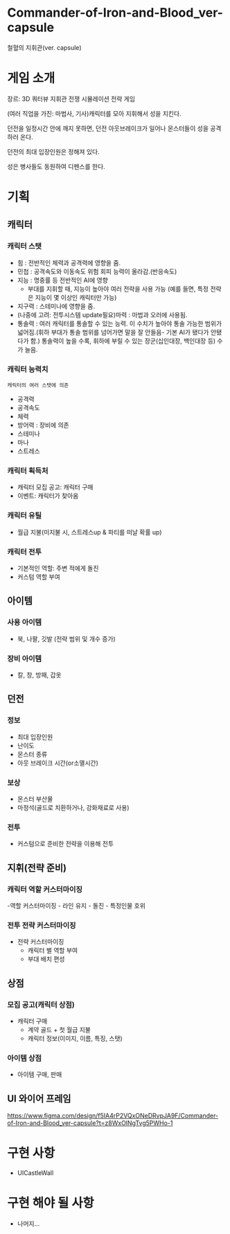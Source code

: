 # Commander-of-Iron-and-Blood_ver-capsule
 철혈의 지휘관(ver. capsule)

# 게임 소개
 
장르: 3D 쿼터뷰 지휘관 전쟁 시뮬레이션 전략 게임

(여러 직업을 가진: 마법사, 기사)캐릭터를 모아 지휘해서 성을 지킨다.

던전을 일정시간 안에 깨지 못하면, 던전 아웃브레이크가 일어나 몬스터들이 성을 공격하러 온다.

던전의 최대 입장인원은 정해져 있다.

성은 병사들도 동원하여 디펜스를 한다.

# 기획
## 캐릭터
### 캐릭터 스탯
- 힘 : 전반적인 체력과 공격력에 영향을 줌.
- 민첩 : 공격속도와 이동속도 위험 회피 능력이 올라감.(반응속도)
- 지능 : 명중률 등 전반적인 AI에 영향
	+ 부대를 지휘할 때, 지능이 높아야 여러 전략을 사용 가능
		(예를 들면, 특정 전략은 지능이 몇 이상인 캐릭터만 가능)
- 지구력 : 스테미나에 영향을 줌.
- (나중에 고려: 전투시스템 update필요)마력 : 마법과 오러에 사용됨.
- 통솔력 : 여러 캐릭터를 통솔할 수 있는 능력.
	이 수치가 높아야 통솔 가능한 범위가 넓어짐.(휘하 부대가 통솔 범위를 넘어가면 말을 잘 안들음- 기본 AI가 됐다가 안됐다가 함.)
	통솔력이 높을 수록, 휘하에 부릴 수 있는 장군(십인대장, 백인대장 등) 수가 늘음.

### 캐릭터 능력치
	캐릭터의 여러 스탯에 의존
- 공격력
- 공격속도
- 체력
- 방어력 : 장비에 의존
- 스테미나
- 마나
- 스트레스

### 캐릭터 획득처
- 캐릭터 모집 공고: 캐릭터 구매
- 이벤트: 캐릭터가 찾아옴

### 캐릭터 유틸
- 월급 지불(미지불 시, 스트레스up & 파티를 떠날 확률 up)

### 캐릭터 전투
- 기본적인 역할: 주변 적에게 돌진
- 커스텀 역할 부여

## 아이템
### 사용 아이템
- 북, 나팔, 깃발 (전략 범위 및 개수 증가)
### 장비 아이템
- 칼, 창, 방패, 갑옷

## 던전
### 정보
- 최대 입장인원
- 난이도
- 몬스터 종류
- 아웃 브레이크 시간(or소멸시간)

### 보상
- 몬스터 부산물
- 마정석(골드로 치환하거나, 강화재료로 사용)

### 전투
- 커스텀으로 준비한 전략을 이용해 전투

## 지휘(전략 준비)
### 캐릭터 역할 커스터마이징
-역할 커스터마이징
	- 라인 유지
	- 돌진
	- 특정인물 호위
### 전투 전략 커스터마이징
- 전략 커스터마이징
	- 캐릭터 별 역할 부여
	- 부대 배치 편성

## 상점
### 모집 공고(캐릭터 상점)
- 캐릭터 구매
	- 계약 골드 + 첫 월급 지불
	- 캐릭터 정보(이미지, 이름, 특징, 스탯)
### 아이템 상점
- 아이템 구매, 판매
## UI 와이어 프레임
  https://www.figma.com/design/f5IA4rP2VQxONeDRvpJA9F/Commander-of-Iron-and-Blood_ver-capsule?t=z8WxOlNgTvg5PWHo-1
  
# 구현 사항
- UICastleWall
# 구현 해야 될 사항
- 나머지...

